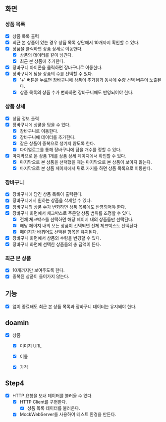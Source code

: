 ## 화면
### 상품 목록
- [x] 상품 목록 출력 
- [x] 최근 본 상품이 있는 경우 상품 목록 상단에서 10개까지 확인할 수 있다.
- [x] 상품을 클릭하면 상품 상세로 이동한다.
  - [x] 상품의 데이터를 같이 넘긴다.
  - [x] 최근 본 상품에 추가한다.
- [x] 장바구니 아이콘을 클릭하면 장바구니로 이동한다.
- [x] 장바구니에 담을 상품의 수를 선택할 수 있다.
  - [x] '+' 버튼을 누르면 장바구니에 상품이 추가됨과 동시에 수량 선택 버튼이 노출된다.
  - [x] 상품 목록의 상품 수가 변화하면 장바구니에도 반영되어야 한다.

### 상품 상세
- [x] 상품 정보 출력
- [x] 장바구니에 상품을 담을 수 있다.
  - [x] 장바구니로 이동한다.
  - [x] 장바구니에 데이터를 추가한다.
  - [x] 같은 상품이 중복으로 생기지 않도록 한다.
  - [x] 다이얼로그를 통해 장바구니에 담을 개수를 정할 수 있다. 
- [x] 마지막으로 본 상품 1개를 상품 상세 페이지에서 확인할 수 있다.
  - [x] 마지막으로 본 상품을 선택했을 때는 마지막으로 본 상품이 보이지 않는다.
  - [x] 마지막으로 본 상품 페이지에서 뒤로 가기를 하면 상품 목록으로 이동한다.

### 장바구니
- [x] 장바구니에 담긴 상품 목록이 출력된다. 
- [x] 장바구니에서 원하는 상품을 삭제할 수 있다.
- [x] 장바구니의 상품 수가 변화하면 상품 목록에도 반영되어야 한다.
- [x] 장바구니 화면에서 체크박스로 주문할 상품 범위를 조정할 수 있다.
  - [x] 전체 체크박스를 선택하면 해당 페이지 내의 상품들만 선택된다.
  - [x] 해당 페이지 내의 모든 상품이 선택되면 전체 체크박스도 선택된다.
  - [x] 페이지가 바뀌어도 선택된 항목은 유지된다.
- [x] 장바구니 화면에서 상품의 수량을 변경할 수 있다.
- [x] 장바구니 화면에 선택한 상품들의 총 금액이 뜬다.

### 최근 본 상품
- [x] 10개까지만 보여주도록 한다.
- [x] 중복된 상품이 들어가지 않는다.

## 기능
- [x] 앱이 종료돼도 최근 본 상품 목록과 장바구니 데이터는 유지돼야 한다.

## doamin
- [x] 상품
  - [x] 이미지 URL
  - [x] 이름
  - [x] 가격


## Step4
- [x] HTTP 요청을 보내 데이터를 불러올 수 있다.
  - [x] HTTP Client를 구현한다.
    - [x] 상품 목록 데이터를 불러온다.
  - [x] MockWebServer를 사용하여 테스트 환경을 만든다.